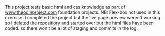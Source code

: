 This project tests basic html and css knowledge as part of www.theodinproject.com foundation projects. NB: Flex-box not used in this exercise. I completed the project but the live page preview weren't working so I deleted the repositiory and started over but the html files have been coded. so there won't be a lot of staging and commits in the log.